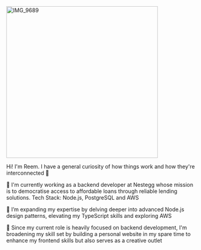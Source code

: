 <img src="https://github.com/reemhd/reemhd/assets/113103959/f81409a2-47a2-4632-8421-5db801c6e529" alt="IMG_9689" width="400" height="400">

Hi! I'm Reem. I have a general curiosity of how things work and how they're interconnected 🔗

🔭 I'm currently working as a backend developer at Nestegg whose mission is to democratise access to affordable loans through reliable lending solutions. Tech Stack: Node.js, PostgreSQL and AWS

🌱 I’m expanding my expertise by delving deeper into advanced Node.js design patterns, elevating my TypeScript skills and exploring AWS

🚧 Since my current role is heavily focused on backend development, I'm broadening my skill set by building a personal website in my spare time to enhance my frontend skills but also serves as a creative outlet

<!--
**reemhd/reemhd** is a ✨ _special_ ✨ repository because its `README.md` (this file) appears on your GitHub profile.

Here are some ideas to get you started:

- 
- 
- 👯 I’m looking to collaborate on ...
- 🤔 I’m looking for help with ...
- 💬 Ask me about ...
- 📫 How to reach me: ...
- 😄 Pronouns: ...
- ⚡ Fun fact: ...
-->
